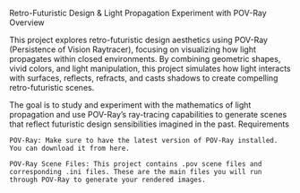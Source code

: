 Retro-Futuristic Design & Light Propagation Experiment with POV-Ray
Overview

This project explores retro-futuristic design aesthetics using POV-Ray (Persistence of Vision Raytracer), focusing on visualizing how light propagates within closed environments. By combining geometric shapes, vivid colors, and light manipulation, this project simulates how light interacts with surfaces, reflects, refracts, and casts shadows to create compelling retro-futuristic scenes.

The goal is to study and experiment with the mathematics of light propagation and use POV-Ray’s ray-tracing capabilities to generate scenes that reflect futuristic design sensibilities imagined in the past.
Requirements

    POV-Ray: Make sure to have the latest version of POV-Ray installed. You can download it from here.

    POV-Ray Scene Files: This project contains .pov scene files and corresponding .ini files. These are the main files you will run through POV-Ray to generate your rendered images.

